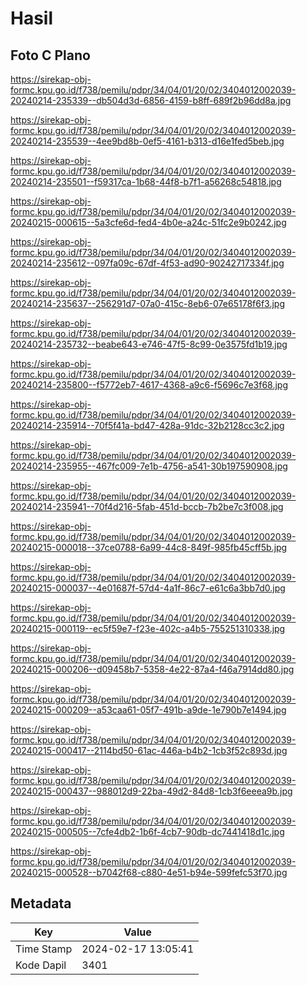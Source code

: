 # Hasil

## Foto C Plano

https://sirekap-obj-formc.kpu.go.id/f738/pemilu/pdpr/34/04/01/20/02/3404012002039-20240214-235339--db504d3d-6856-4159-b8ff-689f2b96dd8a.jpg

https://sirekap-obj-formc.kpu.go.id/f738/pemilu/pdpr/34/04/01/20/02/3404012002039-20240214-235539--4ee9bd8b-0ef5-4161-b313-d16e1fed5beb.jpg

https://sirekap-obj-formc.kpu.go.id/f738/pemilu/pdpr/34/04/01/20/02/3404012002039-20240214-235501--f59317ca-1b68-44f8-b7f1-a56268c54818.jpg

https://sirekap-obj-formc.kpu.go.id/f738/pemilu/pdpr/34/04/01/20/02/3404012002039-20240215-000615--5a3cfe6d-fed4-4b0e-a24c-51fc2e9b0242.jpg

https://sirekap-obj-formc.kpu.go.id/f738/pemilu/pdpr/34/04/01/20/02/3404012002039-20240214-235612--097fa09c-67df-4f53-ad90-90242717334f.jpg

https://sirekap-obj-formc.kpu.go.id/f738/pemilu/pdpr/34/04/01/20/02/3404012002039-20240214-235637--256291d7-07a0-415c-8eb6-07e65178f6f3.jpg

https://sirekap-obj-formc.kpu.go.id/f738/pemilu/pdpr/34/04/01/20/02/3404012002039-20240214-235732--beabe643-e746-47f5-8c99-0e3575fd1b19.jpg

https://sirekap-obj-formc.kpu.go.id/f738/pemilu/pdpr/34/04/01/20/02/3404012002039-20240214-235800--f5772eb7-4617-4368-a9c6-f5696c7e3f68.jpg

https://sirekap-obj-formc.kpu.go.id/f738/pemilu/pdpr/34/04/01/20/02/3404012002039-20240214-235914--70f5f41a-bd47-428a-91dc-32b2128cc3c2.jpg

https://sirekap-obj-formc.kpu.go.id/f738/pemilu/pdpr/34/04/01/20/02/3404012002039-20240214-235955--467fc009-7e1b-4756-a541-30b197590908.jpg

https://sirekap-obj-formc.kpu.go.id/f738/pemilu/pdpr/34/04/01/20/02/3404012002039-20240214-235941--70f4d216-5fab-451d-bccb-7b2be7c3f008.jpg

https://sirekap-obj-formc.kpu.go.id/f738/pemilu/pdpr/34/04/01/20/02/3404012002039-20240215-000018--37ce0788-6a99-44c8-849f-985fb45cff5b.jpg

https://sirekap-obj-formc.kpu.go.id/f738/pemilu/pdpr/34/04/01/20/02/3404012002039-20240215-000037--4e01687f-57d4-4a1f-86c7-e61c6a3bb7d0.jpg

https://sirekap-obj-formc.kpu.go.id/f738/pemilu/pdpr/34/04/01/20/02/3404012002039-20240215-000119--ec5f59e7-f23e-402c-a4b5-755251310338.jpg

https://sirekap-obj-formc.kpu.go.id/f738/pemilu/pdpr/34/04/01/20/02/3404012002039-20240215-000206--d09458b7-5358-4e22-87a4-f46a7914dd80.jpg

https://sirekap-obj-formc.kpu.go.id/f738/pemilu/pdpr/34/04/01/20/02/3404012002039-20240215-000209--a53caa61-05f7-491b-a9de-1e790b7e1494.jpg

https://sirekap-obj-formc.kpu.go.id/f738/pemilu/pdpr/34/04/01/20/02/3404012002039-20240215-000417--2114bd50-61ac-446a-b4b2-1cb3f52c893d.jpg

https://sirekap-obj-formc.kpu.go.id/f738/pemilu/pdpr/34/04/01/20/02/3404012002039-20240215-000437--988012d9-22ba-49d2-84d8-1cb3f6eeea9b.jpg

https://sirekap-obj-formc.kpu.go.id/f738/pemilu/pdpr/34/04/01/20/02/3404012002039-20240215-000505--7cfe4db2-1b6f-4cb7-90db-dc7441418d1c.jpg

https://sirekap-obj-formc.kpu.go.id/f738/pemilu/pdpr/34/04/01/20/02/3404012002039-20240215-000528--b7042f68-c880-4e51-b94e-599fefc53f70.jpg


## Metadata

| Key        | Value               |
| ---------- | ------------------- |
| Time Stamp | 2024-02-17 13:05:41 |
| Kode Dapil | 3401                |



